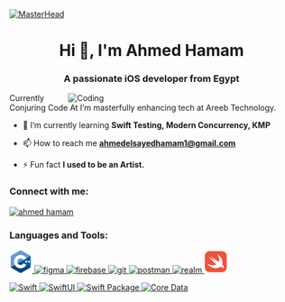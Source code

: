 <a href="https://www.linkedin.com/in/ahmed-hamam-a1537a260/" target="_blank">
  <img src="https://cremensugar.com/wp-content/uploads/2020/01/a77az5u.jpg" alt="MasterHead" style="height:300px;" />
</a>


<h1 align="center">Hi 👋, I'm Ahmed Hamam</h1>
<h3 align="center">A passionate iOS developer from Egypt</h3>
<img align="right" alt="Coding" width="400" src="https://i.imgur.com/7A5ZfPJ.gif">

Currently Conjuring Code At
 I’m masterfully enhancing tech at Areeb Technology.
 
- 🌱 I’m currently learning **Swift Testing, Modern Concurrency, KMP**

- 📫 How to reach me **ahmedelsayedhamam1@gmail.com**

- ⚡ Fun fact **I used to be an Artist.**

<h3 align="left">Connect with me:</h3>
<p align="left">
<a href="https://linkedin.com/in/ahmed hamam" target="blank"><img align="center" src="https://raw.githubusercontent.com/rahuldkjain/github-profile-readme-generator/master/src/images/icons/Social/linked-in-alt.svg" alt="ahmed hamam" height="30" width="40" /></a>
</p>

<h3 align="left">Languages and Tools:</h3>
<p align="left"> <a href="https://www.w3schools.com/cpp/" target="_blank" rel="noreferrer"> <img src="https://raw.githubusercontent.com/devicons/devicon/master/icons/cplusplus/cplusplus-original.svg" alt="cplusplus" width="40" height="40"/> </a> <a href="https://www.figma.com/" target="_blank" rel="noreferrer"> <img src="https://www.vectorlogo.zone/logos/figma/figma-icon.svg" alt="figma" width="40" height="40"/> </a> <a href="https://firebase.google.com/" target="_blank" rel="noreferrer"> <img src="https://www.vectorlogo.zone/logos/firebase/firebase-icon.svg" alt="firebase" width="40" height="40"/> </a> <a href="https://git-scm.com/" target="_blank" rel="noreferrer"> <img src="https://www.vectorlogo.zone/logos/git-scm/git-scm-icon.svg" alt="git" width="40" height="40"/> </a> <a href="https://postman.com" target="_blank" rel="noreferrer"> <img src="https://www.vectorlogo.zone/logos/getpostman/getpostman-icon.svg" alt="postman" width="40" height="40"/> </a> <a href="https://realm.io/" target="_blank" rel="noreferrer"> <img src="https://raw.githubusercontent.com/bestofjs/bestofjs-webui/8665e8c267a0215f3159df28b33c365198101df5/public/logos/realm.svg" alt="realm" width="40" height="40"/> </a> <a href="https://developer.apple.com/swift/" target="_blank" rel="noreferrer"> <img src="https://raw.githubusercontent.com/devicons/devicon/master/icons/swift/swift-original.svg" alt="swift" width="40" height="40"/> </a> </p>
<p align="left">
  <a href="#" target="_blank" rel="noreferrer">
    <img src="https://camo.githubusercontent.com/3f26830b76bd8b8334d446eb2ffd3b6beae84be613005da454cc9a169dff579f/68747470733a2f2f696d672e736869656c64732e696f2f62616467652f2d53776966742d4630353133383f7374796c653d666f722d7468652d6261646765266c6f676f3d7377696674266c6f676f436f6c6f723d7768697465" alt="Swift" width="70" height="45" />
  </a>
  <a href="#" target="_blank" rel="noreferrer">
    <img src="https://img.shields.io/badge/-SwiftUI-0D96F6?style=for-the-badge&logo=swift&logoColor=white" alt="SwiftUI" width="70" height="45" />
  </a>
  <a href="#" target="_blank" rel="noreferrer">
    <img src="https://img.shields.io/badge/-Swift_Package-FA7343?style=for-the-badge&logo=swift&logoColor=white" alt="Swift Package" width="70" height="45" />
  </a>
  <a href="#" target="_blank" rel="noreferrer">
    <img src="https://camo.githubusercontent.com/97f28b078cb15d92e1a72af90be998c0058aeaea2bea2d135f9b3c900f7f2799/68747470733a2f2f696d672e736869656c64732e696f2f62616467652f2d436f72655f446174612d3537324437393f7374796c653d666f722d7468652d6261646765266c6f676f3d6170706c65266c6f676f436f6c6f723d7768697465" alt="Core Data" width="40" height="40" />
  </a>
</p>

